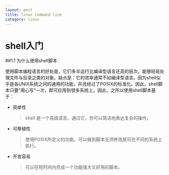 ```yaml
---
layout: post
title: linux command line
category: linux
---
```


# shell入门

##1.1 为什么使用shell脚本

使用脚本编程语言的好处是，它们多半运行比编译型语言还高的层次，能够轻易处理文件与目录之类的对象。缺点是：它的效率通常不如编译型语言。因为shell似乎是各UNIX系统之间的通用的功能，并且经过了POSIX的标准化。因此，shell脚本只要“用心写”一次，即可应用到很多系统上。因此，之所以使用shell脚本基于：


* 简单性
	>shell 是一个高级语言。通过它，你可以简洁地表达复杂的操作。

* 可移植性
	>使用POSIX所定义的功能，可以做到脚本无须修改就可在不同的系统上执行。

* 开发容易
	>可以在短时间内完成一个功能强大又好用的脚本。



[百度]: https://baidu.com/ 
